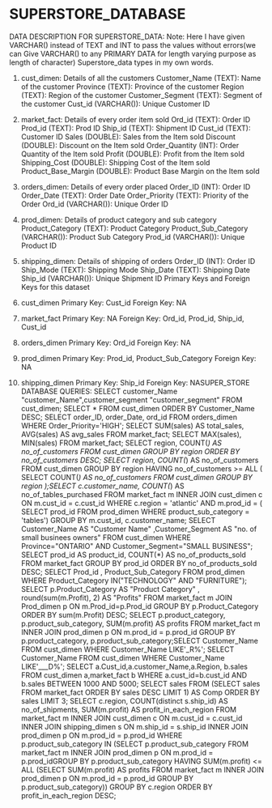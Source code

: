 # SUPERSTORE_DATABASE
DATA DESCRIPTION FOR SUPERSTORE_DATA:
Note: Here I have given VARCHAR() instead of TEXT and INT to pass the values without errors(we can
 Give VARCHAR() to any PRIMARY DATA for length varying purpose as length of character)
Superstore_data types in my own words. 
1. cust_dimen: Details of all the customers
 Customer_Name (TEXT): Name of the customer
 Province (TEXT): Province of the customer
 Region (TEXT): Region of the customer
 Customer_Segment (TEXT): Segment of the customer
 Cust_id (VARCHAR()): Unique Customer ID
2. market_fact: Details of every order item sold
 Ord_id (TEXT): Order ID
 Prod_id (TEXT): Prod ID
 Ship_id (TEXT): Shipment ID
 Cust_id (TEXT): Customer ID
 Sales (DOUBLE): Sales from the Item sold
 Discount (DOUBLE): Discount on the Item sold
 Order_Quantity (INT): Order Quantity of the Item sold
 Profit (DOUBLE): Profit from the Item sold
 Shipping_Cost (DOUBLE): Shipping Cost of the Item sold
 Product_Base_Margin (DOUBLE): Product Base Margin on the Item sold
 
3. orders_dimen: Details of every order placed
 Order_ID (INT): Order ID
 Order_Date (TEXT): Order Date
 Order_Priority (TEXT): Priority of the Order
 Ord_id (VARCHAR()): Unique Order ID
4. prod_dimen: Details of product category and sub category
 Product_Category (TEXT): Product Category Product_Sub_Category (VARCHAR()): Product Sub Category
 Prod_id (VARCHAR()): Unique Product ID
5. shipping_dimen: Details of shipping of orders
 Order_ID (INT): Order ID
 Ship_Mode (TEXT): Shipping Mode
 Ship_Date (TEXT): Shipping Date
 Ship_id (VARCHAR()): Unique Shipment ID
Primary Keys and Foreign Keys for this dataset
1. cust_dimen
 Primary Key: Cust_id
 Foreign Key: NA
2. market_fact
 Primary Key: NA
 Foreign Key: Ord_id, Prod_id, Ship_id, Cust_id
3. orders_dimen
 Primary Key: Ord_id
 Foreign Key: NA
4. prod_dimen
 Primary Key: Prod_id, Product_Sub_Category
 Foreign Key: NA
5. shipping_dimen
 Primary Key: Ship_id
 Foreign Key: NASUPER_STORE DATABASE QUERIES:
SELECT customer_Name "customer_Name",customer_segment "customer_segment"
FROM cust_dimen;
SELECT * FROM cust_dimen
ORDER BY Customer_Name DESC;
SELECT order_ID, order_Date, ord_id
FROM orders_dimen
WHERE Order_Priority='HIGH';
SELECT
SUM(sales) AS total_sales, AVG(sales) AS avg_sales
FROM market_fact;
SELECT MAX(sales), MIN(sales)
FROM market_fact;
SELECT region, COUNT(*) AS no_of_customers
FROM cust_dimen
GROUP BY region
ORDER BY no_of_customers DESC;
SELECT region, COUNT(*) AS no_of_customers
FROM cust_dimen
GROUP BY region
HAVING
no_of_customers >= ALL ( SELECT COUNT(*) AS no_of_customers
FROM cust_dimen
GROUP BY region );SELECT c.customer_name, COUNT(*) AS no_of_tables_purchased
FROM market_fact m
INNER JOIN cust_dimen c ON m.cust_id = c.cust_id
WHERE c.region = 'atlantic'
AND m.prod_id = ( SELECT prod_id
FROM prod_dimen
WHERE product_sub_category = 'tables')
GROUP BY m.cust_id, c.customer_name;
SELECT Customer_Name AS "Customer Name" ,Customer_Segment AS "no. of small businees 
owners"
FROM cust_dimen WHERE Province="ONTARIO" AND Customer_Segment="SMALL BUSINESS";
SELECT prod_id AS product_id, COUNT(*) AS no_of_products_sold
FROM market_fact
GROUP BY prod_id
ORDER BY no_of_products_sold DESC;
SELECT Prod_id , Product_Sub_Category
FROM prod_dimen
WHERE Product_Category IN("TECHNOLOGY" AND "FURNITURE");
SELECT p.Product_Category AS "Product Category" , round(sum(m.Profit), 2) AS "Profits"
FROM market_fact m
JOIN Prod_dimen p ON m.Prod_id=p.Prod_id
GROUP BY p.Product_Category
ORDER BY sum(m.Profit) DESC;
SELECT p.product_category, p.product_sub_category, SUM(m.profit) AS profits
FROM market_fact m
INNER JOIN prod_dimen p ON m.prod_id = p.prod_id
GROUP BY p.product_category, p.product_sub_category;SELECT Customer_Name
FROM cust_dimen
WHERE Customer_Name LIKE'_R%';
SELECT Customer_Name
FROM cust_dimen
WHERE Customer_Name LIKE'___D%';
SELECT a.Cust_id,a.customer_Name,a.Region,
b.sales
FROM cust_dimen a,market_fact b
WHERE a.cust_id=b.cust_id
AND b.sales BETWEEN 1000 AND 5000;
SELECT sales
FROM
(SELECT sales
FROM market_fact
ORDER BY sales DESC
LIMIT 1) AS Comp
ORDER BY sales
LIMIT 3;
SELECT c.region, COUNT(distinct s.ship_id) AS no_of_shipments, SUM(m.profit) AS 
profit_in_each_region
FROM market_fact m
INNER JOIN cust_dimen c ON m.cust_id = c.cust_id
INNER JOIN shipping_dimen s ON m.ship_id = s.ship_id
INNER JOIN prod_dimen p ON m.prod_id = p.prod_id
WHERE p.product_sub_category IN
(SELECT p.product_sub_category
FROM market_fact m
INNER JOIN
prod_dimen p ON m.prod_id = p.prod_idGROUP BY p.product_sub_category
HAVING SUM(m.profit) <= ALL
(SELECT SUM(m.profit) AS profits
FROM market_fact m
INNER JOIN prod_dimen p ON m.prod_id = p.prod_id
GROUP BY p.product_sub_category))
GROUP BY c.region
ORDER BY profit_in_each_region DESC;
